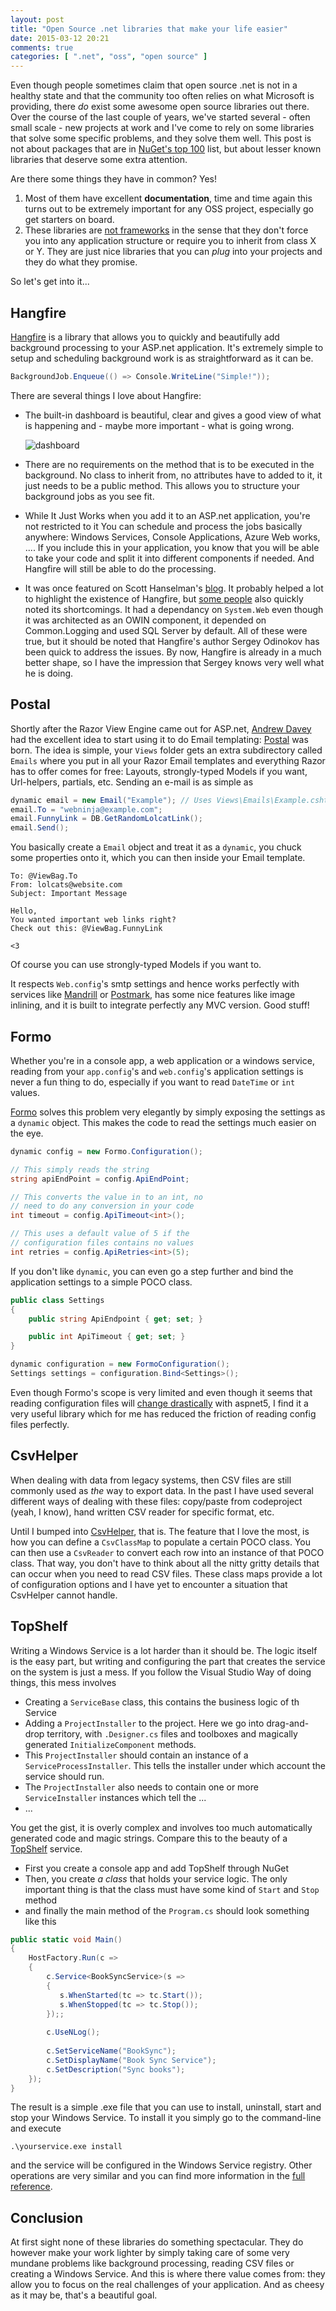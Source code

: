 ```yaml
---
layout: post
title: "Open Source .net libraries that make your life easier"
date: 2015-03-12 20:21
comments: true
categories: [ ".net", "oss", "open source" ]
---
```


Even though people sometimes claim that open source .net is not in a healthy state and that
the community too often relies on what Microsoft is providing, there _do_ exist some awesome open
source libraries out there. Over the course of the last couple of years, we've started several - 
often small scale - new projects at work and I've come to rely on some libraries that solve some 
specific problems, and they solve them well. This post is not about packages that are in 
[NuGet's top 100][1] list, but about lesser known libraries that deserve some extra attention. 

Are there some things they have in common? Yes! 

1. Most of them have excellent **documentation**, time 
   and time again this turns out to be extremely important for any OSS project, especially go get
   starters on board. 
2. These libraries are [not frameworks][12] in the sense that they don't force you into any 
   application structure or require you to inherit from class X or Y. They are just nice libraries
   that you can _plug_ into your projects and they do what they promise.

So let's get into it... 

## Hangfire

[Hangfire][2] is a library that allows you to quickly and beautifully add background processing
to your ASP.net application. It's extremely simple to setup and scheduling background work is as
straightforward as it can be. 

``` csharp
BackgroundJob.Enqueue(() => Console.WriteLine("Simple!")); 
```

There are several things I love about Hangfire: 

* The built-in dashboard is beautiful, clear and gives a good view of what is happening and -
  maybe more important - what is going wrong. 
 
  ![dashboard](http://hangfire.io/img/dashboard.png)

* There are no requirements on the method that is to be executed in the background. No class to
  inherit from, no attributes have to added to it, it just needs to be a public method. This 
  allows you to structure your background jobs as you see fit. 

* While It Just Works when you add it to an ASP.net application, you're not restricted to it
  You can schedule and process the jobs basically anywhere: Windows Services, Console Applications, 
  Azure Web works, .... If you include this in your application, you know that you will be able 
  to take your code and split it into different components if needed. And Hangfire will still 
  be able to do the processing. 

* It was once featured on Scott Hanselman's [blog][3]. It probably helped a lot to highlight the
  existence of Hangfire, but [some people][4] also quickly noted its shortcomings. It had a dependancy
  on `System.Web` even though it was architected as an OWIN component, it depended on Common.Logging
  and used SQL Server by default. All of these were true, but it should be noted that Hangfire's author
  Sergey Odinokov has been quick to address the issues. By now, Hangfire is already in a much better
  shape, so I have the impression that Sergey knows very well what he is doing.

## Postal

Shortly after the Razor View Engine came out for ASP.net, [Andrew Davey][5] had the excellent idea to
start using it to do Email templating: [Postal][6] was born. The idea is simple, your `Views` folder gets
an extra subdirectory called `Emails` where you put in all your Razor Email templates and everything Razor
has to offer comes for free: Layouts, strongly-typed Models if you want, Url-helpers, partials, etc. Sending 
an e-mail is as simple as

``` csharp
dynamic email = new Email("Example"); // Uses Views\Emails\Example.cshtml
email.To = "webninja@example.com";
email.FunnyLink = DB.GetRandomLolcatLink();
email.Send();
```

You basically create a `Email` object and treat it as a `dynamic`, you chuck some properties onto it, which you can
then inside your Email template.

```
To: @ViewBag.To
From: lolcats@website.com
Subject: Important Message

Hello,
You wanted important web links right?
Check out this: @ViewBag.FunnyLink

<3
```

Of course you can use strongly-typed Models if you want to. 

It respects `Web.config`'s smtp settings and hence works perfectly with services like [Mandrill][7] or [Postmark][8], has
some nice features like image inlining, and it is built to integrate perfectly any MVC version. Good stuff!

## Formo

Whether you're in a console app, a web application or a windows service, reading from your `app.config`'s and `web.config`'s
application settings is never a fun thing to do, especially if you want to read `DateTime` or `int` values. 

[Formo][9] solves this problem very elegantly by simply exposing the settings as a `dynamic` object. This makes the code to
read the settings much easier on the eye.

``` csharp
dynamic config = new Formo.Configuration();

// This simply reads the string
string apiEndPoint = config.ApiEndPoint;

// This converts the value in to an int, no 
// need to do any conversion in your code
int timeout = config.ApiTimeout<int>();

// This uses a default value of 5 if the
// configuration files contains no values
int retries = config.ApiRetries<int>(5);

```

If you don't like `dynamic`, you can even go a step further and bind the application settings to a simple POCO class.

``` csharp
public class Settings
{
    public string ApiEndpoint { get; set; }

    public int ApiTimeout { get; set; }
}

dynamic configuration = new FormoConfiguration();
Settings settings = configuration.Bind<Settings>();
```

Even though Formo's scope is very limited and even though it seems that reading configuration files will [change drastically][10]
with aspnet5, I find it a very useful library which for me has reduced the friction of reading config files perfectly. 

## CsvHelper

When dealing with data from legacy systems, then CSV files are still commonly used as _the_ way to export data. In the past 
I have used several different ways of dealing with these files: copy/paste from codeproject (yeah, I know), hand written 
CSV reader for specific format, etc. 

Until I bumped into [CsvHelper][11], that is. The feature that I love the most, is how you can define a `CsvClassMap` to populate
a certain POCO class. You can then use a `CsvReader` to convert each row into an instance of that POCO class. That way, you don't
have to think about all the nitty gritty details that can occur when you need to read CSV files. These class maps provide a lot
of configuration options and I have yet to encounter a situation that CsvHelper cannot handle. 

## TopShelf

Writing a Windows Service is a lot harder than it should be. The logic itself is the easy part, but writing and configuring the part
that creates the service on the system is just a mess. If you follow the Visual Studio Way of doing things, this mess involves

* Creating a `ServiceBase` class, this contains the business logic of th Service
* Adding a `ProjectInstaller` to the project. Here we go into drag-and-drop territory, with `.Designer.cs` files and toolboxes and
  magically generated `InitializeComponent` methods.
* This `ProjectInstaller` should contain an instance of a `ServiceProcessInstaller`. This tells the installer under which account
  the service should run.
* The `ProjectInstaller` also needs to contain one or more `ServiceInstaller` instances which tell the ...
* ...

You get the gist, it is overly complex and involves too much automatically generated code and magic strings. Compare this to the beauty
of a [TopShelf][13] service.

* First you create a console app and add TopShelf through NuGet
* Then, you create _a class_ that holds your service logic. The only important thing is that the class must have some kind of `Start`
  and `Stop` method
* and finally the main method of the `Program.cs` should look something like this

``` csharp
public static void Main()
{
    HostFactory.Run(c =>
    {
        c.Service<BookSyncService>(s =>
        {
           s.WhenStarted(tc => tc.Start());
           s.WhenStopped(tc => tc.Stop());
        });;
    
        c.UseNLog();
    
        c.SetServiceName("BookSync");
        c.SetDisplayName("Book Sync Service");
        c.SetDescription("Sync books");
    });
}
```

The result is a simple .exe file that you can use to install, uninstall, start and stop your Windows Service. To install it you
simply go to the command-line and execute

    .\yourservice.exe install

and the service will be configured in the Windows Service registry. Other operations are very similar and you can find 
more information in the [full reference][14].

## Conclusion

At first sight none of these libraries do something spectacular. They do however make your work lighter by simply taking care
of some very mundane problems like background processing, reading CSV files or creating a Windows Service. And this is where 
there value comes from: they allow you to focus on the real challenges of your application. And as cheesy as it may be, that's
a beautiful goal.

[1]: http://www.nuget.org/stats/packages 
[2]: http://hangfire.io/ 
[3]: http://www.hanselman.com/blog/HowToRunBackgroundTasksInASPNET.aspx 
[4]: https://twitter.com/randompunter/status/504510526345740288 
[5]: https://twitter.com/andrewdavey 
[6]: http://aboutcode.net/postal/ 
[7]: http://mandrill.com/
[8]: https://postmarkapp.com/ 
[9]: https://github.com/ChrisMissal/Formo  
[10]: http://whereslou.com/2014/05/23/asp-net-vnext-moving-parts-iconfiguration/ 
[11]: http://joshclose.github.io/CsvHelper/
[12]: http://tomasp.net/blog/2015/library-frameworks/
[13]: http://topshelf-project.com/ 
[14]: http://docs.topshelf-project.com/en/latest/overview/commandline.html 
